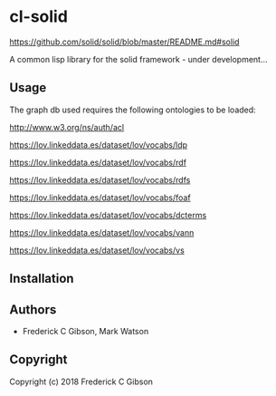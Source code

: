 # cl-solid

https://github.com/solid/solid/blob/master/README.md#solid

A common lisp library for the solid framework - under development...

## Usage

The graph db used requires the following ontologies to be loaded:

http://www.w3.org/ns/auth/acl

https://lov.linkeddata.es/dataset/lov/vocabs/ldp

https://lov.linkeddata.es/dataset/lov/vocabs/rdf

https://lov.linkeddata.es/dataset/lov/vocabs/rdfs

https://lov.linkeddata.es/dataset/lov/vocabs/foaf

https://lov.linkeddata.es/dataset/lov/vocabs/dcterms

https://lov.linkeddata.es/dataset/lov/vocabs/vann

https://lov.linkeddata.es/dataset/lov/vocabs/vs


## Installation

## Authors

* Frederick C Gibson, Mark Watson

## Copyright

Copyright (c) 2018 Frederick C Gibson

